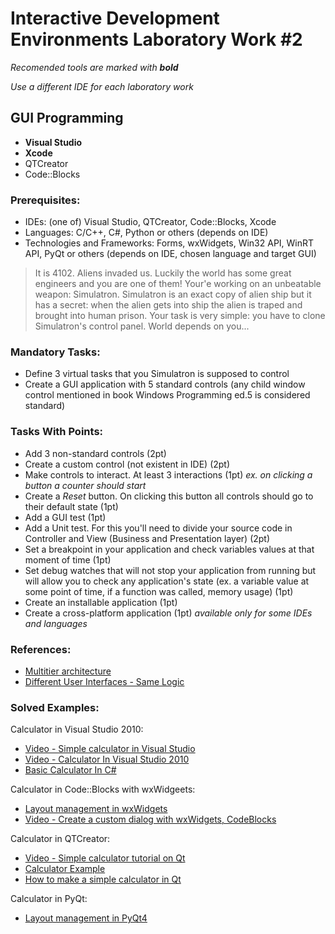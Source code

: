 # Interactive Development Environments Laboratory Work #2

_Recomended tools are marked with **bold**_

_Use a different IDE for each laboratory work_

## GUI Programming
  - **Visual Studio**
  - **Xcode**
  - QTCreator
  - Code::Blocks

### Prerequisites:
  - IDEs: (one of) Visual Studio, QTCreator, Code::Blocks, Xcode
  - Languages: C/C++, C#, Python or others (depends on IDE)
  - Technologies and Frameworks: Forms, wxWidgets, Win32 API, WinRT API, PyQt or others (depends on IDE, chosen language and target GUI)

> It is 4102. Aliens invaded us. Luckily the world has some great engineers and you are one of them! Your'e working on an unbeatable weapon: Simulatron. Simulatron is an exact copy of alien ship but it has a secret: when the alien gets into ship the alien is traped and brought into human prison. Your task is very simple: you have to clone Simulatron's control panel. World depends on you...

### Mandatory Tasks:
  - Define 3 virtual tasks that you Simulatron is supposed to control
  - Create a GUI application with 5 standard controls (any child window control mentioned in book Windows Programming ed.5 is considered standard)

### Tasks With Points:
  - Add 3 non-standard controls (2pt)
  - Create a custom control (not existent in IDE) (2pt)
  - Make controls to interact. At least 3 interactions (1pt) _ex. on clicking a button a counter should start_
  - Create a _Reset_ button. On clicking this button all controls should go to their default state (1pt)
  - Add a GUI test (1pt)
  - Add a Unit test. For this you'll need to divide your source code in Controller and View (Business and Presentation layer) (2pt)
  - Set a breakpoint in your application and check variables values at that moment of time (1pt)
  - Set debug watches that will not stop your application from running but will allow you to check any application's state (ex. a variable value at some point of time, if a function was called, memory usage) (1pt)
  - Create an installable application (1pt)
  - Create a cross-platform application (1pt) _available only for some IDEs and languages_

### References:
  - [Multitier architecture](http://en.wikipedia.org/wiki/Multitier_architecture)
  - [Different User Interfaces - Same Logic](http://qt-project.org/quarterly/view/different_user_interfaces_same_logic)

### Solved Examples:
Calculator in Visual Studio 2010:

  - [Video - Simple calculator in Visual Studio](http://www.youtube.com/watch?v=DF2fCWLFSG0)
  - [Video - Calculator In Visual Studio 2010](http://www.youtube.com/watch?v=iTVX6O2L3oc)
  - [Basic Calculator In C#](http://www.dreamincode.net/forums/topic/32968-basic-calculator-in-c%23/)

Calculator in Code::Blocks with wxWidgeets:

  - [Layout management in wxWidgets](http://zetcode.com/tutorials/wxwidgetstutorial/layoutmanagement/)
  - [Video - Create a custom dialog with wxWidgets, CodeBlocks](http://www.youtube.com/watch?v=PzbMEe6xCPI)

Calculator in QTCreator:

  - [Video - Simple calculator tutorial on Qt](http://www.youtube.com/watch?v=Gff6_0-tqUM)
  - [Calculator Example](http://qt-project.org/doc/qt-4.8/widgets-calculator.html)
  - [How to make a simple calculator in Qt](http://www.developer.nokia.com/Community/Wiki/How_to_make_a_simple_calculator_in_Qt)

Calculator in PyQt:

  - [Layout management in PyQt4](http://zetcode.com/tutorials/pyqt4/layoutmanagement/)
